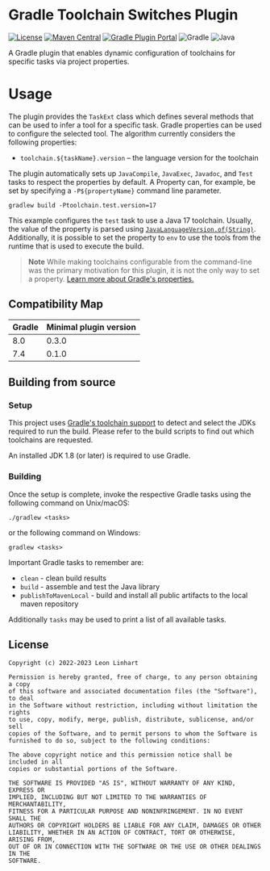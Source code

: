 # Gradle Toolchain Switches Plugin

[![License](https://img.shields.io/badge/license-MIT-green.svg?style=flat-square&label=License)](https://github.com/TheMrMilchmann/gradle-toolchain-switches/blob/master/LICENSE)
[![Maven Central](https://img.shields.io/maven-central/v/io.github.themrmilchmann.gradle.toolchainswitches/gradle-toolchain-switches.svg?style=flat-square&label=Maven%20Central)](https://maven-badges.herokuapp.com/maven-central/io.github.themrmilchmann.gradle.toolchainswitches/gradle-toolchain-switches)
[![Gradle Plugin Portal](https://img.shields.io/maven-metadata/v.svg?style=flat-square&&label=Gradle%20Plugin%20Portal&logo=Gradle&metadataUrl=https%3A%2F%2Fplugins.gradle.org%2Fm2%2Fio%2Fgithub%2Fthemrmilchmann%2Ftoolchain-switches%2Fio.github.themrmilchmann.toolchain-switches.gradle.plugin%2Fmaven-metadata.xml)](https://plugins.gradle.org/plugin/io.github.themrmilchmann.toolchain-switches)
![Gradle](https://img.shields.io/badge/Gradle-7.4-green.svg?style=flat-square&color=1ba8cb&logo=Gradle)
![Java](https://img.shields.io/badge/Java-8-green.svg?style=flat-square&color=b07219&logo=Java)

A Gradle plugin that enables dynamic configuration of toolchains for specific
tasks via project properties.


# Usage

The plugin provides the `TaskExt` class which defines several methods that can
be used to infer a tool for a specific task. Gradle properties can be used to
configure the selected tool. The algorithm currently considers the following
properties:

- `toolchain.${taskName}.version` – the language version for the toolchain

The plugin automatically sets up `JavaCompile`, `JavaExec`, `Javadoc`, and
`Test` tasks to respect the properties by default. A Property can, for example,
be set by specifying a `-P${propertyName}` command line parameter.

    gradlew build -Ptoolchain.test.version=17

This example configures the `test` task to use a Java 17 toolchain. Usually, the
value of the property is parsed using [`JavaLanguageVersion.of(String)`](https://docs.gradle.org/current/javadoc/org/gradle/jvm/toolchain/JavaLanguageVersion.html#of-java.lang.String-).
Additionally, it is possible to set the property to `env` to use the tools from
the runtime that is used to execute the build.

> **Note** While making toolchains configurable from the command-line was the
> primary motivation for this plugin, it is not the only way to set a property.
> [Learn more about Gradle's properties.](https://docs.gradle.org/current/userguide/build_environment.html)


## Compatibility Map

| Gradle | Minimal plugin version |
|--------|------------------------|
| 8.0    | 0.3.0                  |
| 7.4    | 0.1.0                  |


## Building from source

### Setup

This project uses [Gradle's toolchain support](https://docs.gradle.org/8.1/userguide/toolchains.html)
to detect and select the JDKs required to run the build. Please refer to the
build scripts to find out which toolchains are requested.

An installed JDK 1.8 (or later) is required to use Gradle.

### Building

Once the setup is complete, invoke the respective Gradle tasks using the
following command on Unix/macOS:

    ./gradlew <tasks>

or the following command on Windows:

    gradlew <tasks>

Important Gradle tasks to remember are:
- `clean`                   - clean build results
- `build`                   - assemble and test the Java library
- `publishToMavenLocal`     - build and install all public artifacts to the
                              local maven repository

Additionally `tasks` may be used to print a list of all available tasks.


## License

```
Copyright (c) 2022-2023 Leon Linhart

Permission is hereby granted, free of charge, to any person obtaining a copy
of this software and associated documentation files (the "Software"), to deal
in the Software without restriction, including without limitation the rights
to use, copy, modify, merge, publish, distribute, sublicense, and/or sell
copies of the Software, and to permit persons to whom the Software is
furnished to do so, subject to the following conditions:

The above copyright notice and this permission notice shall be included in all
copies or substantial portions of the Software.

THE SOFTWARE IS PROVIDED "AS IS", WITHOUT WARRANTY OF ANY KIND, EXPRESS OR
IMPLIED, INCLUDING BUT NOT LIMITED TO THE WARRANTIES OF MERCHANTABILITY,
FITNESS FOR A PARTICULAR PURPOSE AND NONINFRINGEMENT. IN NO EVENT SHALL THE
AUTHORS OR COPYRIGHT HOLDERS BE LIABLE FOR ANY CLAIM, DAMAGES OR OTHER
LIABILITY, WHETHER IN AN ACTION OF CONTRACT, TORT OR OTHERWISE, ARISING FROM,
OUT OF OR IN CONNECTION WITH THE SOFTWARE OR THE USE OR OTHER DEALINGS IN THE
SOFTWARE.
```